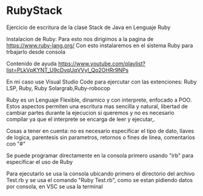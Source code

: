 # RubyStack
 Ejercicio de escritura de la clase Stack de Java en Lenguaje Ruby
 
 Instalacion de Ruby: Para esto nos dirigimos a la pagina de https://www.ruby-lang.org/
 Con esto instalaremos en el sistema Ruby para trbajarlo desde consola
 
 Contenido de ayuda https://www.youtube.com/playlist?list=PLkVpKYNT_U9cDvqUqVVyI_Qo2OHRr9NPs
 
 En mi caso use Visual Studio Code para ejercutar con las extenciones: Ruby LSP, Ruby, Ruby Solargrab,Ruby-robocop
 
 Ruby es un Lenguaje Flexible, dinamico y con interprete, enfocado a POO. Estos aspectos permiten una escritura mas sencilla y 
 natural, libertad de cambiar partes durante la ejecucion si queremos y no es necesario compilar ya que el interprete se encarga de leer y 
 ejecutar,.
 
 Cosas a tener en cuenta: no es necesario especificar el tipo de dato, llaves de logica, parentesis sin parametros, retornos o 
 fines de linea, comentarios con "#"
 
 Se puede programar directamente en la consola primero usando "irb" para especificar el uso de Ruby
 
 Para ejecutarlo se usa la consola ubicando primero el directorio del archivo Test.rb y se usa el comando "Ruby Test.rb", como 
 se estan pidiendo datos por consola, en VSC se usa la terminal

